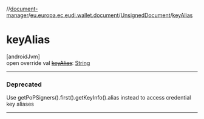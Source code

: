 //[document-manager](../../../index.md)/[eu.europa.ec.eudi.wallet.document](../index.md)/[UnsignedDocument](index.md)/[keyAlias](key-alias.md)

# keyAlias

[androidJvm]\
open override val [~~keyAlias~~](key-alias.md): [String](https://kotlinlang.org/api/latest/jvm/stdlib/kotlin-stdlib/kotlin/-string/index.html)

---

### Deprecated

Use getPoPSigners().first().getKeyInfo().alias instead to access credential key aliases

---
